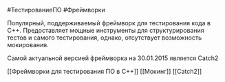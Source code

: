 #ТестированиеПО #Фреймворки 

Популярный, поддерживаемый фреймворк для тестирования кода в C++. Предоставляет мощные инструменты для структурирования тестов и самого тестирования, однако, отсутствует возможность мокирования.

Самой актуальной версией фреймворка на 30.01.2015 является Catch2

[[Фреймворки для тестирования ПО в C++]]
[[Мокинг]]
[[Catch2]]